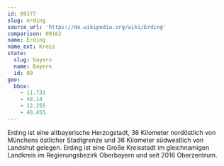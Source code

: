 ```yaml
---
id: 09177
slug: erding
source_url: 'https://de.wikipedia.org/wiki/Erding'
comparison: 09162
name: Erding
name_ext: Kreis
state:
  slug: bayern
  name: Bayern
  id: 09
geo:
  bbox:
    - 11.731
    - 48.14
    - 12.255
    - 48.455
---
```


Erding ist eine altbayerische Herzogstadt, 36 Kilometer nordöstlich von Münchens östlicher Stadtgrenze und 36 Kilometer südwestlich von Landshut gelegen. Erding ist eine Große Kreisstadt im gleichnamigen Landkreis im Regierungsbezirk Oberbayern und seit 2016 Oberzentrum.
